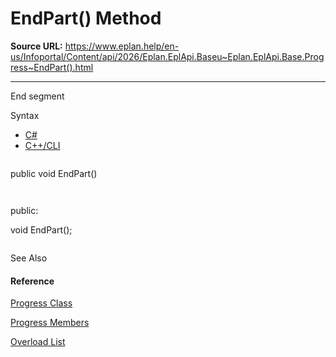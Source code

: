 # EndPart() Method

**Source URL:** https://www.eplan.help/en-us/Infoportal/Content/api/2026/Eplan.EplApi.Baseu~Eplan.EplApi.Base.Progress~EndPart().html

---

End segment

Syntax

- [C#](#i-syntax-CS)
- [C++/CLI](#i-syntax-CPP2005)

```
```
public void EndPart()
```
```

```
```
public:
void EndPart();
```
```



See Also

#### Reference

[Progress Class](Eplan.EplApi.Baseu~Eplan.EplApi.Base.Progress.html)
  
[Progress Members](Eplan.EplApi.Baseu~Eplan.EplApi.Base.Progress_members.html)
  
[Overload List](Eplan.EplApi.Baseu~Eplan.EplApi.Base.Progress~EndPart.html)